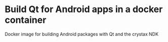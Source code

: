 # Build Qt for Android apps in a docker container

Docker image for building Android packages with Qt and the crystax NDK
